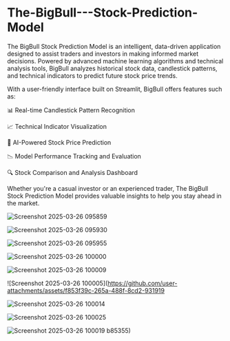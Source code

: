 # The-BigBull---Stock-Prediction-Model
The BigBull Stock Prediction Model is an intelligent, data-driven application designed to assist traders and investors in making informed market decisions. Powered by advanced machine learning algorithms and technical analysis tools, BigBull analyzes historical stock data, candlestick patterns, and technical indicators to predict future stock price trends.

With a user-friendly interface built on Streamlit, BigBull offers features such as:

📊 Real-time Candlestick Pattern Recognition

📈 Technical Indicator Visualization

🤖 AI-Powered Stock Price Prediction

📉 Model Performance Tracking and Evaluation

🔍 Stock Comparison and Analysis Dashboard

Whether you're a casual investor or an experienced trader, The BigBull Stock Prediction Model provides valuable insights to help you stay ahead in the market.

![Screenshot 2025-03-26 095859](https://github.com/user-attachments/assets/ff967b5a-8640-4106-ba75-2f8066d54201)

![Screenshot 2025-03-26 095930](https://github.com/user-attachments/assets/63a5ce46-4331-4376-a142-ae91f85fcb84)

![Screenshot 2025-03-26 095955](https://github.com/user-attachments/assets/a15fc7c4-62b6-4b14-bd5d-06f7b5642e6d)

![Screenshot 2025-03-26 100000](https://github.com/user-attachments/assets/b6fa7e14-b9b2-483b-a22b-d6da76b9d35c)

![Screenshot 2025-03-26 100009](https://github.com/user-attachments/assets/ba88d129-5a8f-4078-8539-3ae045b00603)

![Screenshot 2025-03-26 100005](https://github.com/user-attachments/assets/f853f39c-265a-488f-8cd2-931919

![Screenshot 2025-03-26 100014](https://github.com/user-attachments/assets/93a10c1c-1722-4b53-aef5-f551ff02effa)

![Screenshot 2025-03-26 100025](https://github.com/user-attachments/assets/579f1002-4f1a-4d51-964c-dc71af20d0c2)

![Screenshot 2025-03-26 100019](https://github.com/user-attachments/assets/d6c96d9d-8395-4902-8e84-fad5b3d4e3a9)
b85355)


